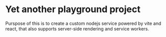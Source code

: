 # Yet another playground project

Purspose of this is to create a custom nodejs service powered by vite and react, that also supports server-side rendering and service workers.